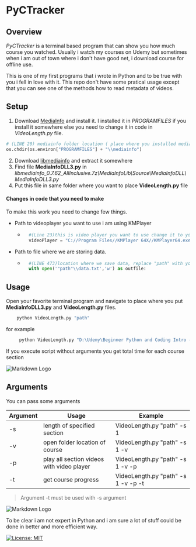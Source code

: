 # PyCTracker


## Overview

_PyCTracker_ is a terminal based program that can show you how much course you watched. Usually i watch my courses on Udemy but sometimes when i am out of town where i don't have good net, i download course for offline use.


This is one of my first programs that i wrote in Python and to be true with you i fell in love with it. This repo don't have some pratical usage except  that you can see one of the methods how to read metadata of videos.


## Setup

1. Download [MediaInfo](https://mediaarea.net/en/MediaInfo) and install it. I installed it in _PROGRAMFILES_ if you install it somewhere else you need to change it in code in _VideoLength.py_ file.
```python
# (LINE 20) mediainfo folder location ( place where you installed mediainfo )
os.chdir(os.environ["PROGRAMFILES"] + "\\mediainfo")

```
2. Download [libmediainfo](https://mediaarea.net/download/source/libmediainfo/19.09/libmediainfo_19.09_AllInclusive.7z) and extract it somewhere
3. Find file __MediaInfoDLL3.py__ in _libmediainfo_0.7.62_AllInclusive.7z\MediaInfoLib\Source\MediaInfoDLL\MediaInfoDLL3.py_
4. Put this file in same folder where you want to place __VideoLength.py__ file

#### Changes in code that you need to make

To make this work you need to change few things.
* Path to videoplayer you want to use i am using KMPlayer
    * ```python
        #(Line 23)this is video player you want to use change it to your location
        videoPlayer = "C://Program Files//KMPlayer 64X//KMPlayer64.exe"
        ```
* Path to file where we are storing data.
    * ```python
        #(LINE 473)location where we save data, replace "path" with your folder location
        with open('"path"\\data.txt','w') as outfile: 
        ```



## Usage

Open your favorite terminal program and navigate to place where you put __MediaInfoDLL3.py__ and __VideoLength.py__ files.
```bash
    python VideoLength.py "path" 
```
for example 
```bash
     python VideoLength.py "D:\Udemy\Beginner Python and Coding Intro - Scripting a Virtual Car" 
```
 If you execute script without arguments you get total time for each course section

![Markdown Logo](https://markdown-here.com/img/icon256.png)




## Arguments 

You can pass some arguments 

| Argument | Usage                                      | Example                             |
|----------|--------------------------------------------|-------------------------------------|
| -s       | length of specified section                |  VideoLength.py "path" -s 1         |
| -v       | open folder location of course             |  VideoLength.py "path" -s 1 -v      |
| -p       | play all section videos with video player  |  VideoLength.py "path" -s 1 -v -p   |
| -t       | get course progress                        | VideoLength.py "path" -s 1 -v -p -t |

> Argument -t must be used with -s argument


![Markdown Logo](https://markdown-here.com/img/icon256.png)


To be clear i am not expert in Python and i am sure a lot of stuff could be done in better and more efficient way.

[![License: MIT](https://img.shields.io/badge/License-MIT-yellow.svg)](https://opensource.org/licenses/MIT)

